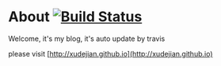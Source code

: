 # About [![Build Status](https://travis-ci.org/xudejian/xudejian.ruhoh.com.png)](https://travis-ci.org/xudejian/xudejian.ruhoh.com)

Welcome, it's my blog, it's auto update by travis

please visit [http://xudejian.github.io](http://xudejian.github.io)
